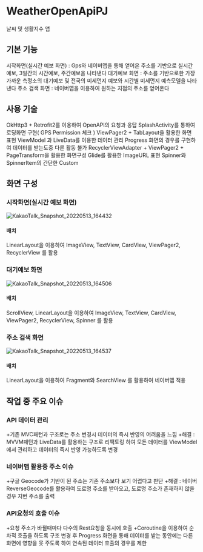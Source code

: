 # WeatherOpenApiPJ
날씨 및 생활지수 앱

## **기본 기능**
시작화면(실시간 예보 화면) : Gps와 네이버맵을 통해 얻어온 주소를 기반으로 실시간 예보, 3일간의 시간예보, 주간예보을 나타낸다
대기예보 화면 : 주소를 기반으로한 가장 가까운 측정소의 대기예보 및 전국의 미세먼지 예보와 시간별 미세먼지 예측모델을 나타낸다
주소 검색 화면 : 네이버맵을 이용하여 원하는 지점의 주소를 얻어온다

## **사용 기술**
OkHttp3 + Retrofit2를 이용하여 OpenAPI의 요청과 응답
SplashActivity를 통하여 로딩화면 구현( GPS Permission 체크 )
ViewPager2 + TabLayout을 활용한 화면 표현
ViewModel 과 LiveData를 이용한 데이터 관리
Progress 화면의 경우를 구현하여 데이터를 받는도중 다른 활동 불가
RecyclerViewAdapter + ViewPager2 + PageTransform을 활용한 화면구성
Glide를 활용한 ImageURL 표현
Spinner와 SpinnerItem의 간단한 Custom

## **화면 구성**

### **시작화면**(실시간 예보 화면)

![KakaoTalk_Snapshot_20220513_164432](https://user-images.githubusercontent.com/97460483/168236623-554be461-16c6-43bb-8818-ef300a2a0234.png)

#### 배치
LinearLayout을 이용하여 ImageView, TextView, CardView, ViewPager2, RecyclerView 를 활용

### **대기예보 화면**

![KakaoTalk_Snapshot_20220513_164506](https://user-images.githubusercontent.com/97460483/168236625-4f71ed78-1cdb-4a74-bd0f-28c7bc57f65b.png)

#### 배치
ScrollView, LinearLayout을 이용하여 ImageView, TextView, CardView, ViewPager2, RecyclerView, Spinner 를 활용

### **주소 검색 화면**

![KakaoTalk_Snapshot_20220513_164537](https://user-images.githubusercontent.com/97460483/168236616-5042f946-fd47-4ed0-9516-4af6073cc7cf.png)

#### 배치
LinearLayout을 이용하여 Fragment와 SearchView 를 활용하여 네이버맵 적용

## **작업 중 주요 이슈**

### API 데이터 관리
+기존 MVC패턴과 구조로는 주소 변경시 데이터의 즉시 반영의 어려움을 느낌
  +해결 : MVVM패턴과 LiveData를 활용하는 구조로 리팩토링 하여 모든 데이터를 ViewModel에서 관리하고 데이터의 즉시 반영 가능하도록 변경

### 네이버맵 활용중 주소 이슈
+구글 Geocode가 기반이 된 주소는 기존 주소보다 보기 어렵다고 판단
  +해결 : 네이버 ReverseGeocode를 활용하여 도로명 주소를 받아오고, 도로명 주소가 존재하지 않을 경우 지번 주소를 출력
  
### API요청의 호출 이슈
+요청 주소가 바뀔때마다 다수의 Rest요청을 동시에 호출
  +Coroutine을 이용하여 순차적 호출을 하도록 구조 변경 후 Progress 화면을 통해 데이터를 받는 동안에는 다른 화면에 영향을 못 주도록 하여 연속된 데이터 호출의 경우를 제한

